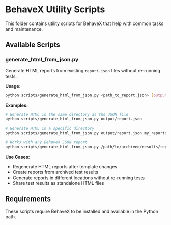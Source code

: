 # BehaveX Utility Scripts

This folder contains utility scripts for BehaveX that help with common tasks and maintenance.

## Available Scripts

### generate_html_from_json.py

Generate HTML reports from existing `report.json` files without re-running tests.

**Usage:**
```bash
python scripts/generate_html_from_json.py <path_to_report.json> [output_directory]
```

**Examples:**
```bash
# Generate HTML in the same directory as the JSON file
python scripts/generate_html_from_json.py output/report.json

# Generate HTML in a specific directory
python scripts/generate_html_from_json.py output/report.json my_reports/

# Works with any BehaveX JSON report
python scripts/generate_html_from_json.py /path/to/archived/results/report.json
```

**Use Cases:**
- Regenerate HTML reports after template changes
- Create reports from archived test results
- Generate reports in different locations without re-running tests
- Share test results as standalone HTML files

## Requirements

These scripts require BehaveX to be installed and available in the Python path.
